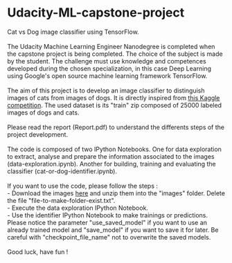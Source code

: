 # Udacity-ML-capstone-project
Cat vs Dog image classifier using TensorFlow.
<br><br>
The Udacity Machine Learning Engineer Nanodegree is completed when the capstone project is being completed. The choice of the subject is made by the student. The challenge must use knowledge and competences developed during the chosen specialization, in this case Deep Learning using Google's open source machine learning framework TensorFlow.
<br><br>
The aim of this project is to develop an image classifier to distinguish images of cats from images of dogs. It is directly inspired from <a href="https://www.kaggle.com/c/dogs-vs-cats-redux-kernels-edition">this Kaggle competition</a>. The used dataset is its "train" zip composed of 25000 labeled images of dogs and cats.
<br><br>
Please read the report (Report.pdf) to understand the differents steps of the project development.
<br><br>
The code is composed of two IPython Notebooks. One for data exploration to extract, analyse and prepare the information associated to the images (data-exploration.ipynb). Another for building, training and evaluating the classifier (cat-or-dog-identifier.ipynb).
<br><br>
If you want to use the code, please follow the steps :
<br>- Download the images <a href="https://www.kaggle.com/c/dogs-vs-cats-redux-kernels-edition/data">here</a> and unzip them into the "images" folder. Delete the file "file-to-make-folder-exist.txt".
<br>- Execute the data exploration IPython Notebook.
<br>- Use the identifier IPython Notebook to make trainings or predictions. Please notice the parameter "use_saved_model" if you want to use an already trained model and "save_model" if you want to save it for later. Be careful with "checkpoint_file_name" not to overwrite the saved models.
<br><br>
Good luck, have fun !
